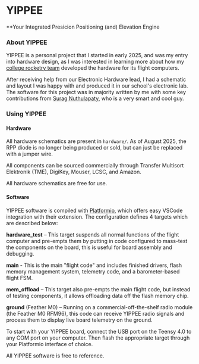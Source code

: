 # YIPPEE

**Your Integrated Presicion Positioning (and) Elevation Engine

### About YIPPEE

YIPPEE is a personal project that I started in early 2025, and was my entry into hardware design, as I was interested in learning more about how my [college rocketry team](https://www.illinoisspacesociety.org/spaceshot) developed the hardware for its flight computers.

After receiving help from our Electronic Hardware lead, I had a schematic and layout I was happy with and produced it in our school's electronic lab. The software for this project was in majority written by me with some key contributions from [Surag Nuthulapaty](https://github.com/SuragNuthulapaty), who is a very smart and cool guy.

### Using YIPPEE

#### Hardware

All hardware schematics are present in `hardware/`. As of August 2025, the RPP diode is no longer being produced or sold, but can just be replaced with a jumper wire.

All components can be sourced commercially through Transfer Multisort Elektronik (TME), DigiKey, Mouser, LCSC, and Amazon.


All hardware schematics are free for use.

#### Software

YIPPEE software is compiled with [Platformio](https://platformio.org/), which offers easy VSCode integration with their extension. The configuration defines 4 targets which are described below:

**hardware_test** – This target suspends all normal functions of the flight computer and pre-empts them by putting in code configured to mass-test the components on the board, this is useful for board assembly and debugging.

**main** - This is the main "flight code" and includes finished drivers, flash memory management system, telemetry code, and a barometer-based flight FSM.

**mem_offload** – This target also pre-empts the main flight code, but instead of testing components, it allows offloading data off the flash memory chip.

**ground** (Feather M0) – Running on a commercial-off-the-shelf radio module (the Feather M0 RFM96), this code can receive YIPPEE radio signals and process them to display live board telemetry on the ground.

To start with your YIPPEE board, connect the USB port on the Teensy 4.0 to any COM port on your computer. Then flash the appropriate target through your Platformio interface of choice.

All YIPPEE software is free to reference.
